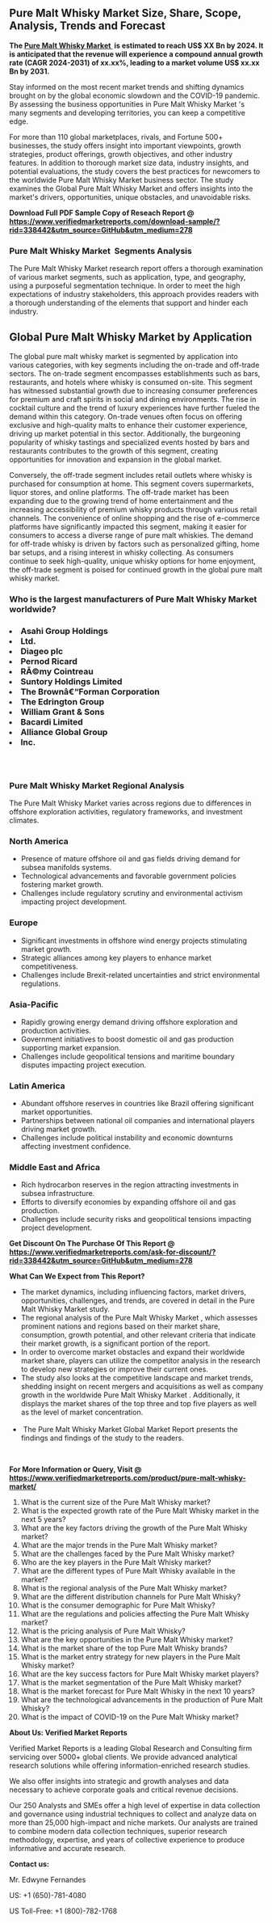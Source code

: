 <h2><strong>Pure Malt Whisky Market Size, Share, Scope, Analysis, Trends and Forecast</strong></h2><p><strong>The&nbsp;<a href="https://www.verifiedmarketreports.com/download-sample/?rid=338442&utm_source=GitHub&utm_medium=278" target="_blank">Pure Malt Whisky Market </a>&nbsp;is estimated to reach US$ XX Bn by 2024. It is anticipated that the revenue will experience a compound annual growth rate (CAGR 2024-2031) of xx.xx%, leading to a market volume US$ xx.xx Bn by 2031.</strong></p><p>Stay informed on the most recent market trends and shifting dynamics brought on by the global economic slowdown and the COVID-19 pandemic. By assessing the business opportunities in Pure Malt Whisky Market 's many segments and developing territories, you can keep a competitive edge.</p><p>For more than 110 global marketplaces, rivals, and Fortune 500+ businesses, the study offers insight into important viewpoints, growth strategies, product offerings, growth objectives, and other industry features. In addition to thorough market size data, industry insights, and potential evaluations, the study covers the best practices for newcomers to the worldwide Pure Malt Whisky Market business sector. The study examines the Global Pure Malt Whisky Market and offers insights into the market's drivers, opportunities, unique obstacles, and unavoidable risks.</p><p id="" class=""><strong>Download Full PDF Sample Copy of Reseach Report @ <a href="https://www.verifiedmarketreports.com/download-sample/?rid=338442&utm_source=GitHub&utm_medium=278" target="_blank">https://www.verifiedmarketreports.com/download-sample/?rid=338442&utm_source=GitHub&utm_medium=278</a></strong></p><h3>Pure Malt Whisky Market &nbsp;Segments Analysis</h3><p>The Pure Malt Whisky Market research report offers a thorough examination of various market segments, such as application, type, and geography, using a purposeful segmentation technique. In order to meet the high expectations of industry stakeholders, this approach provides readers with a thorough understanding of the elements that support and hinder each industry.<br /> <h2>Global Pure Malt Whisky Market by Application</h2><p>The global pure malt whisky market is segmented by application into various categories, with key segments including the on-trade and off-trade sectors. The on-trade segment encompasses establishments such as bars, restaurants, and hotels where whisky is consumed on-site. This segment has witnessed substantial growth due to increasing consumer preferences for premium and craft spirits in social and dining environments. The rise in cocktail culture and the trend of luxury experiences have further fueled the demand within this category. On-trade venues often focus on offering exclusive and high-quality malts to enhance their customer experience, driving up market potential in this sector. Additionally, the burgeoning popularity of whisky tastings and specialized events hosted by bars and restaurants contributes to the growth of this segment, creating opportunities for innovation and expansion in the global market.</p><p>Conversely, the off-trade segment includes retail outlets where whisky is purchased for consumption at home. This segment covers supermarkets, liquor stores, and online platforms. The off-trade market has been expanding due to the growing trend of home entertainment and the increasing accessibility of premium whisky products through various retail channels. The convenience of online shopping and the rise of e-commerce platforms have significantly impacted this segment, making it easier for consumers to access a diverse range of pure malt whiskies. The demand for off-trade whisky is driven by factors such as personalized gifting, home bar setups, and a rising interest in whisky collecting. As consumers continue to seek high-quality, unique whisky options for home enjoyment, the off-trade segment is poised for continued growth in the global pure malt whisky market.</p></p><h3 id="" class="">Who is the largest manufacturers of&nbsp;Pure Malt Whisky Market worldwide?</h3><h3 class=""></Li><Li>Asahi Group Holdings</Li><Li> Ltd.</Li><Li> Diageo plc</Li><Li> Pernod Ricard</Li><Li> RÃ©my Cointreau</Li><Li> Suntory Holdings Limited</Li><Li> The Brownâ€“Forman Corporation</Li><Li> The Edrington Group</Li><Li> William Grant & Sons</Li><Li> Bacardi Limited</Li><Li> Alliance Global Group</Li><Li> Inc.</h3><h3 id="" class="">&nbsp;</h3><h3 id="" class="">Pure Malt Whisky Market Regional Analysis</h3><p id="" class="">The Pure Malt Whisky Market varies across regions due to differences in offshore exploration activities, regulatory frameworks, and investment climates.</p><h3 id="" class="">North America</h3><ul><li>Presence of mature offshore oil and gas fields driving demand for subsea manifolds systems.</li><li>Technological advancements and favorable government policies fostering market growth.</li><li>Challenges include regulatory scrutiny and environmental activism impacting project development.</li></ul><h3 id="" class="">Europe</h3><ul><li>Significant investments in offshore wind energy projects stimulating market growth.</li><li>Strategic alliances among key players to enhance market competitiveness.</li><li>Challenges include Brexit-related uncertainties and strict environmental regulations.</li></ul><h3 id="" class="">Asia-Pacific</h3><ul><li>Rapidly growing energy demand driving offshore exploration and production activities.</li><li>Government initiatives to boost domestic oil and gas production supporting market expansion.</li><li>Challenges include geopolitical tensions and maritime boundary disputes impacting project execution.</li></ul><h3 id="" class="">Latin America</h3><ul><li>Abundant offshore reserves in countries like Brazil offering significant market opportunities.</li><li>Partnerships between national oil companies and international players driving market growth.</li><li>Challenges include political instability and economic downturns affecting investment confidence.</li></ul><h3 id="" class="">Middle East and Africa</h3><ul><li>Rich hydrocarbon reserves in the region attracting investments in subsea infrastructure.</li><li>Efforts to diversify economies by expanding offshore oil and gas production.</li><li>Challenges include security risks and geopolitical tensions impacting project development.</li></ul><p id="" class=""><strong>Get Discount On The Purchase Of This Report @ <a href="https://www.verifiedmarketreports.com/ask-for-discount/?rid=338442&utm_source=GitHub&utm_medium=278" target="_blank">https://www.verifiedmarketreports.com/ask-for-discount/?rid=338442&utm_source=GitHub&utm_medium=278</a></strong></p><p><strong>What Can We Expect from This Report?</strong></p><ul><li>The market dynamics, including influencing factors, market drivers, opportunities, challenges, and trends, are covered in detail in the Pure Malt Whisky Market study.<br /> </li><li>The regional analysis of the Pure Malt Whisky Market , which assesses prominent nations and regions based on their market share, consumption, growth potential, and other relevant criteria that indicate their market growth, is a significant portion of the report.<br /> </li><li>In order to overcome market obstacles and expand their worldwide market share, players can utilize the competitor analysis in the research to develop new strategies or improve their current ones.<br /> </li><li>The study also looks at the competitive landscape and market trends, shedding insight on recent mergers and acquisitions as well as company growth in the worldwide Pure Malt Whisky Market . Additionally, it displays the market shares of the top three and top five players as well as the level of market concentration.<br /><br /></li><li>&nbsp;The Pure Malt Whisky Market Global Market Report presents the findings and findings of the study to the readers.</li></ul><p id="" class="">&nbsp;</p><p id="" class=""><strong>For More Information or Query, Visit @ <a href="https://www.verifiedmarketreports.com/product/pure-malt-whisky-market/" target="_blank">https://www.verifiedmarketreports.com/product/pure-malt-whisky-market/</a></strong></p><ol> <li>What is the current size of the Pure Malt Whisky market?</li> <li>What is the expected growth rate of the Pure Malt Whisky market in the next 5 years?</li> <li>What are the key factors driving the growth of the Pure Malt Whisky market?</li> <li>What are the major trends in the Pure Malt Whisky market?</li> <li>What are the challenges faced by the Pure Malt Whisky market?</li> <li>Who are the key players in the Pure Malt Whisky market?</li> <li>What are the different types of Pure Malt Whisky available in the market?</li> <li>What is the regional analysis of the Pure Malt Whisky market?</li> <li>What are the different distribution channels for Pure Malt Whisky?</li> <li>What is the consumer demographic for Pure Malt Whisky?</li> <li>What are the regulations and policies affecting the Pure Malt Whisky market?</li> <li>What is the pricing analysis of Pure Malt Whisky?</li> <li>What are the key opportunities in the Pure Malt Whisky market?</li> <li>What is the market share of the top Pure Malt Whisky brands?</li> <li>What is the market entry strategy for new players in the Pure Malt Whisky market?</li> <li>What are the key success factors for Pure Malt Whisky market players?</li> <li>What is the market segmentation of the Pure Malt Whisky market?</li> <li>What is the market forecast for Pure Malt Whisky in the next 10 years?</li> <li>What are the technological advancements in the production of Pure Malt Whisky?</li> <li>What is the impact of COVID-19 on the Pure Malt Whisky market?</li></ol><p id="" class=""><strong>About Us: Verified Market Reports</strong></p><p id="" class="">Verified Market Reports is a leading Global Research and Consulting firm servicing over 5000+ global clients. We provide advanced analytical research solutions while offering information-enriched research studies.</p><p id="" class="">We also offer insights into strategic and growth analyses and data necessary to achieve corporate goals and critical revenue decisions.</p><p id="" class="">Our 250 Analysts and SMEs offer a high level of expertise in data collection and governance using industrial techniques to collect and analyze data on more than 25,000 high-impact and niche markets. Our analysts are trained to combine modern data collection techniques, superior research methodology, expertise, and years of collective experience to produce informative and accurate research.</p><p id="" class=""><strong>Contact us:</strong></p><p id="" class="">Mr. Edwyne Fernandes</p><p id="" class="">US: +1 (650)-781-4080</p><p id="" class="">US Toll-Free: +1 (800)-782-1768</p>
